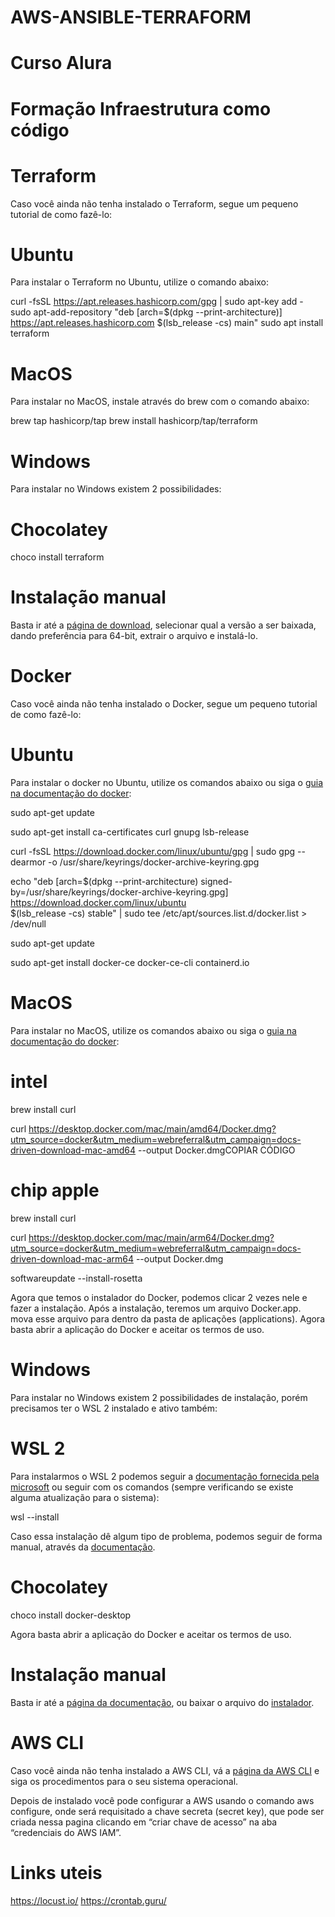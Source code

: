 # AWS-ANSIBLE-TERRAFORM

# Curso Alura 

# Formação Infraestrutura como código

# Terraform

Caso você ainda não tenha instalado o Terraform, segue um pequeno tutorial de como fazê-lo:

# Ubuntu

Para instalar o Terraform no Ubuntu, utilize o comando abaixo:

curl -fsSL https://apt.releases.hashicorp.com/gpg | sudo apt-key add -
sudo apt-add-repository "deb [arch=$(dpkg --print-architecture)] https://apt.releases.hashicorp.com $(lsb_release -cs) main"
sudo apt install terraform

# MacOS

Para instalar no MacOS, instale através do brew com o comando abaixo:

brew tap hashicorp/tap
brew install hashicorp/tap/terraform

# Windows

Para instalar no Windows existem 2 possibilidades:

# Chocolatey

choco install terraform

# Instalação manual

Basta ir até a [página de download](https://www.terraform.io/downloads.html), selecionar qual a versão a ser baixada, dando preferência para 64-bit, extrair o arquivo e instalá-lo.

# Docker

Caso você ainda não tenha instalado o Docker, segue um pequeno tutorial de como fazê-lo:

# Ubuntu

Para instalar o docker no Ubuntu, utilize os comandos abaixo ou siga o [guia na documentação do docker](https://docs.docker.com/engine/install/ubuntu/):

sudo apt-get update

sudo apt-get install ca-certificates curl gnupg lsb-release

curl -fsSL https://download.docker.com/linux/ubuntu/gpg | sudo gpg --dearmor -o /usr/share/keyrings/docker-archive-keyring.gpg

echo "deb [arch=$(dpkg --print-architecture) signed-by=/usr/share/keyrings/docker-archive-keyring.gpg] https://download.docker.com/linux/ubuntu \
  $(lsb_release -cs) stable" | sudo tee /etc/apt/sources.list.d/docker.list > /dev/null

sudo apt-get update

sudo apt-get install docker-ce docker-ce-cli containerd.io

# MacOS

Para instalar no MacOS, utilize os comandos abaixo ou siga o [guia na documentação do docker](https://docs.docker.com/desktop/mac/install/):

# intel

brew install curl

curl https://desktop.docker.com/mac/main/amd64/Docker.dmg?utm_source=docker&utm_medium=webreferral&utm_campaign=docs-driven-download-mac-amd64 --output Docker.dmgCOPIAR CÓDIGO

# chip apple

brew install curl

curl https://desktop.docker.com/mac/main/arm64/Docker.dmg?utm_source=docker&utm_medium=webreferral&utm_campaign=docs-driven-download-mac-arm64 --output Docker.dmg

softwareupdate --install-rosetta

Agora que temos o instalador do Docker, podemos clicar 2 vezes nele e fazer a instalação. Após a instalação, teremos um arquivo Docker.app. mova esse arquivo para dentro da pasta de aplicações (applications). Agora basta abrir a aplicação do Docker e aceitar os termos de uso.

# Windows

Para instalar no Windows existem 2 possibilidades de instalação, porém precisamos ter o WSL 2 instalado e ativo também:

# WSL 2

Para instalarmos o WSL 2 podemos seguir a [documentação fornecida pela microsoft](https://docs.microsoft.com/pt-br/windows/wsl/install) ou seguir com os comandos (sempre verificando se existe alguma atualização para o sistema):

wsl --install

Caso essa instalação dê algum tipo de problema, podemos seguir de forma manual, através da [documentação](https://docs.microsoft.com/pt-br/windows/wsl/install-manual#step-3---enable-virtual-machine-feature).

# Chocolatey

choco install docker-desktop

Agora basta abrir a aplicação do Docker e aceitar os termos de uso.

# Instalação manual

Basta ir até a [página da documentação](https://docs.docker.com/desktop/windows/install/), ou baixar o arquivo do [instalador](https://desktop.docker.com/win/main/amd64/Docker%20Desktop%20Installer.exe).

# AWS CLI

Caso você ainda não tenha instalado a AWS CLI, vá a [página da AWS CLI](https://docs.aws.amazon.com/pt_br/cli/latest/userguide/install-cliv2.html) e siga os procedimentos para o seu sistema operacional.

Depois de instalado você pode configurar a AWS usando o comando aws configure, onde será requisitado a chave secreta (secret key), que pode ser criada nessa pagina clicando em “criar chave de acesso” na aba “credenciais do AWS IAM”.

# Links uteis

https://locust.io/
https://crontab.guru/
